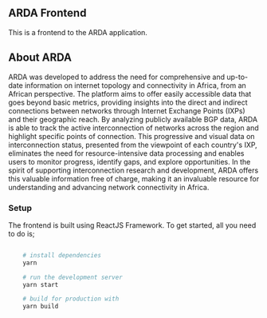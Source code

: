 ## ARDA Frontend

This is a frontend to the ARDA application.

## About ARDA
ARDA was developed to address the need for comprehensive and up-to-date information on internet topology and connectivity in Africa, from an African perspective. The platform aims to offer easily accessible data that goes beyond basic metrics, providing insights into the direct and indirect connections between networks through Internet Exchange Points (IXPs) and their geographic reach. By analyzing publicly available BGP data, ARDA is able to track the active interconnection of networks across the region and highlight specific points of connection. This progressive and visual data on interconnection status, presented from the viewpoint of each country's IXP, eliminates the need for resource-intensive data processing and enables users to monitor progress, identify gaps, and explore opportunities. In the spirit of supporting interconnection research and development, ARDA offers this valuable information free of charge, making it an invaluable resource for understanding and advancing network connectivity in Africa.

### Setup
The frontend is built using ReactJS Framework. To get started, all you need
to do is;

```bash 

    # install dependencies 
    yarn

    # run the development server
    yarn start

    # build for production with 
    yarn build

```